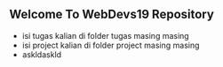 ## Welcome To WebDevs19 Repository
- isi tugas kalian di folder tugas masing masing
- isi project kalian di folder project masing masing
- askldaskld
